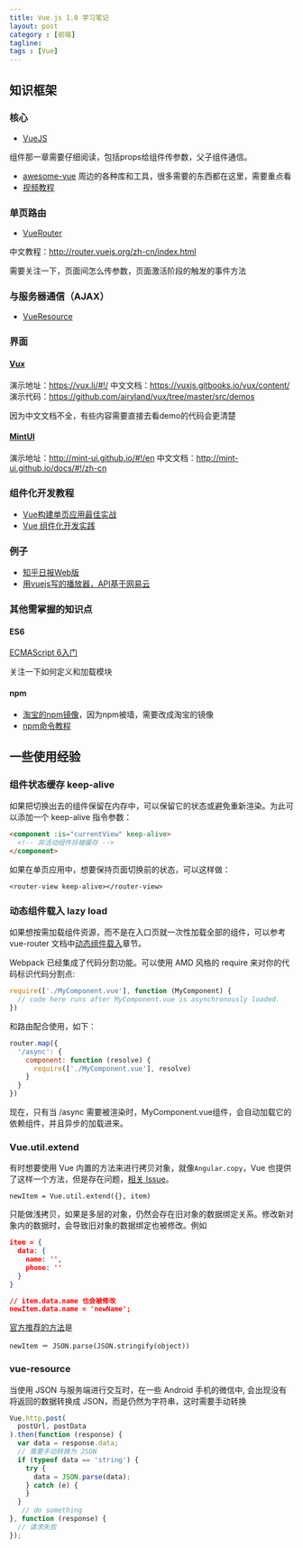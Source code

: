 ```yaml
---
title: Vue.js 1.0 学习笔记
layout: post
category : [前端]
tagline: 
tags : [Vue]
---
```


## 知识框架

### 核心

- [VueJS](http://cn.vuejs.org/)

组件那一章需要仔细阅读，包括props给组件传参数，父子组件通信。

- [awesome-vue](https://github.com/vuejs/awesome-vue) 周边的各种库和工具，很多需要的东西都在这里，需要重点看
- [视频教程](https://laravist.com/series/vue-js-1-0-in-action-series)

### 单页路由

- [VueRouter](https://github.com/vuejs/vue-router)

中文教程：http://router.vuejs.org/zh-cn/index.html

需要关注一下，页面间怎么传参数，页面激活阶段的触发的事件方法

### 与服务器通信（AJAX）

- [VueResource](https://github.com/vuejs/vue-resource)

### 界面

#### [Vux](https://github.com/airyland/vux)

演示地址：https://vux.li/#!/
中文文档：https://vuxjs.gitbooks.io/vux/content/
演示代码：https://github.com/airyland/vux/tree/master/src/demos

因为中文文档不全，有些内容需要直接去看demo的代码会更清楚

#### [MintUI](https://github.com/ElemeFE/mint-ui)

演示地址：http://mint-ui.github.io/#!/en
中文文档：http://mint-ui.github.io/docs/#!/zh-cn

### 组件化开发教程

- [Vue构建单页应用最佳实战](https://segmentfault.com/a/1190000005009052)
- [Vue 组件化开发实践](https://gold.xitu.io/entry/55f77eb460b28e6a6f0f4f86)

### 例子

- [知乎日报Web版](https://github.com/yatessss/zhihudaily-vue)
- [用vuejs写的播放器，API基于网易云](https://github.com/axhello/vPlayer)

### 其他需掌握的知识点

#### ES6

[ECMAScript 6入门](http://es6.ruanyifeng.com/)

关注一下如何定义和加载模块

#### npm

- [淘宝的npm镜像](https://npm.taobao.org/)，因为npm被墙，需要改成淘宝的镜像
- [npm命令教程](http://www.jianshu.com/p/e958a74a0fd7)

## 一些使用经验

### 组件状态缓存 keep-alive

如果把切换出去的组件保留在内存中，可以保留它的状态或避免重新渲染。为此可以添加一个 keep-alive 指令参数：

```html
<component :is="currentView" keep-alive>
  <!-- 非活动组件将被缓存 -->
</component>
```

如果在单页应用中，想要保持页面切换前的状态，可以这样做：

```
<router-view keep-alive></router-view>
```


### 动态组件载入 lazy load

如果想按需加载组件资源，而不是在入口页就一次性加载全部的组件，可以参考 vue-router 文档中[动态组件载入](http://router.vuejs.org/zh-cn/lazy.html)章节。

Webpack 已经集成了代码分割功能。可以使用 AMD 风格的 require 来对你的代码标识代码分割点:

```js
require(['./MyComponent.vue'], function (MyComponent) {
  // code here runs after MyComponent.vue is asynchronously loaded.
})
```

和路由配合使用，如下：

```js
router.map({
  '/async': {
    component: function (resolve) {
      require(['./MyComponent.vue'], resolve)
    }
  }
})
```

现在，只有当 /async 需要被渲染时，MyComponent.vue组件，会自动加载它的依赖组件，并且异步的加载进来。

### Vue.util.extend

有时想要使用 Vue 内置的方法来进行拷贝对象，就像`Angular.copy`，Vue 也提供了这样一个方法，但是存在问题，[相关 Issue](https://github.com/vuejs/vue/issues/1849)。

	newItem = Vue.util.extend({}, item)

只能做浅拷贝，如果是多层的对象，仍然会存在旧对象的数据绑定关系。修改新对象内的数据时，会导致旧对象的数据绑定也被修改。例如 

```json
item = {
  data: {
    name: '',
    phone: ''
  }
}

// item.data.name 也会被修改
newItem.data.name = 'newName';
```

[官方推荐的方法](https://github.com/vuejs/vue/issues/158)是

	newItem ＝ JSON.parse(JSON.stringify(object))
	
### vue-resource 

当使用 JSON 与服务端进行交互时，在一些 Android 手机的微信中, 会出现没有将返回的数据转换成 JSON，而是仍然为字符串，这时需要手动转换

```js
Vue.http.post(
  postUrl, postData
).then(function (response) {
  var data = response.data;
  // 需要手动转换为 JSON
  if (typeof data == 'string') {
    try {
      data = JSON.parse(data);
    } catch (e) {
    }
  }
   // do something
}, function (response) {
  // 请求失败
});
```	
	